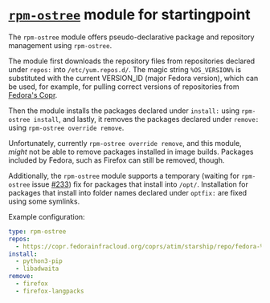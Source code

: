 # [`rpm-ostree`](https://coreos.github.io/rpm-ostree/) module for startingpoint

The `rpm-ostree` module offers pseudo-declarative package and repository management using `rpm-ostree`.

The module first downloads the repository files from repositories declared under `repos:` into `/etc/yum.repos.d/`. The magic string `%OS_VERSION%` is substituted with the current VERSION_ID (major Fedora version), which can be used, for example, for pulling correct versions of repositories from [Fedora's Copr](https://copr.fedorainfracloud.org/).

Then the module installs the packages declared under `install:` using `rpm-ostree install`, and lastly, it removes the packages declared under `remove:` using `rpm-ostree override remove`.

Unfortunately, currently `rpm-ostree override remove`, and this module, *might* not be able to remove packages installed in image builds. Packages included by Fedora, such as Firefox can still be removed, though.

Additionally, the `rpm-ostree` module supports a temporary (waiting for `rpm-ostree` issue [#233](https://github.com/coreos/rpm-ostree/issues/233)) fix for packages that install into `/opt/`. Installation for packages that install into folder names declared under `optfix:` are fixed using some symlinks.
 
Example configuration:
```yml
type: rpm-ostree
repos: 
  - https://copr.fedorainfracloud.org/coprs/atim/starship/repo/fedora-%OS_VERSION%/atim-starship-fedora-%OS_VERSION%.repo
install:
  - python3-pip
  - libadwaita
remove:
  - firefox
  - firefox-langpacks
```

